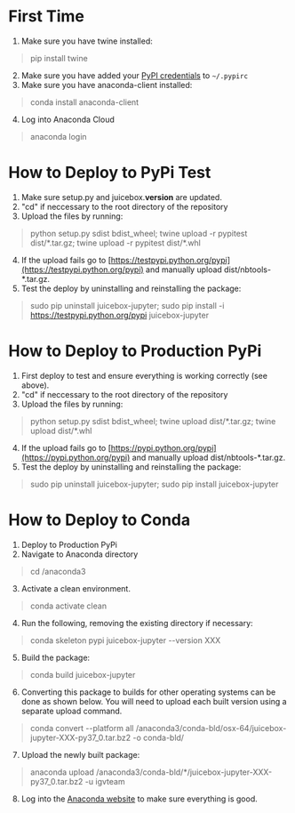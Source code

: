 # First Time

1. Make sure you have twine installed:
> pip install twine
2. Make sure you have added your [PyPI credentials](https://docs.python.org/3.3/distutils/packageindex.html#pypirc) to `~/.pypirc`
3. Make sure you have anaconda-client installed:
> conda install anaconda-client
4. Log into Anaconda Cloud
> anaconda login

# How to Deploy to PyPi Test

1. Make sure setup.py and juicebox.__version__ are updated.
2. "cd" if neccessary to the root directory of the repository
3. Upload the files by running:
> python setup.py sdist bdist_wheel; twine upload -r pypitest dist/\*.tar.gz; twine upload -r pypitest dist/\*.whl
4. If the upload fails go to [https://testpypi.python.org/pypi](https://testpypi.python.org/pypi) and manually upload dist/nbtools-*.tar.gz.
5. Test the deploy by uninstalling and reinstalling the package: 
> sudo pip uninstall juicebox-jupyter;
> sudo pip install -i https://testpypi.python.org/pypi juicebox-jupyter

# How to Deploy to Production PyPi

1. First deploy to test and ensure everything is working correctly (see above).
2. "cd" if neccessary to the root directory of the repository
3. Upload the files by running:
> python setup.py sdist bdist_wheel; twine upload dist/\*.tar.gz; twine upload dist/\*.whl
4. If the upload fails go to [https://pypi.python.org/pypi](https://pypi.python.org/pypi) and manually upload dist/nbtools-*.tar.gz.
5. Test the deploy by uninstalling and reinstalling the package: 
> sudo pip uninstall juicebox-jupyter;
> sudo pip install juicebox-jupyter

# How to Deploy to Conda

1. Deploy to Production PyPi
2. Navigate to Anaconda directory
> cd /anaconda3
3. Activate a clean environment.
> conda activate clean
4. Run the following, removing the existing directory if necessary:
> conda skeleton pypi juicebox-jupyter --version XXX
5. Build the package:
> conda build juicebox-jupyter
6. Converting this package to builds for other operating systems can be done as shown below. You will need to upload each
built version using a separate upload command.
> conda convert --platform all /anaconda3/conda-bld/osx-64/juicebox-jupyter-XXX-py37_0.tar.bz2 -o conda-bld/
7. Upload the newly built package:
> anaconda upload /anaconda3/conda-bld/*/juicebox-jupyter-XXX-py37_0.tar.bz2 -u igvteam
8. Log into the [Anaconda website](https://anaconda.org/) to make sure everything is good.